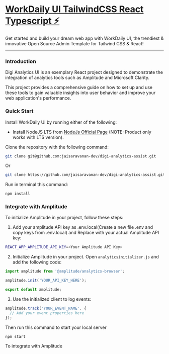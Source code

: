 # [WorkDaily UI TailwindCSS React Typescript ⚡️](https://workdaily.vercel.app/admin/default)

Get started and build your dream web app with WorkDaily UI, the trendiest & innovative Open Source Admin Template for Tailwind CSS & React!

---

### Introduction

Digi Analytics UI is an exemplary React project designed to demonstrate the integration of analytics tools such as Amplitude and Microsoft Clarity.

This project provides a comprehensive guide on how to set up and use these tools to gain valuable insights into user behavior and improve your web application's performance.

### Quick Start

Install WorkDaily UI by running either of the following:

- Install NodeJS LTS from [NodeJs Official Page](https://nodejs.org/en) (NOTE: Product only works with LTS version).

Clone the repository with the following command:

```bash
git clone git@github.com:jaisaravanan-dev/digi-analytics-assist.git
```

Or

```bash
git clone https://github.com/jaisaravanan-dev/digi-analytics-assist.git
```

Run in terminal this command:

```bash
npm install
```


### Integrate with Amplitude

To initialize Amplitude in your project, follow these steps:

1. Add your amplitude API key as .env.local(Create a new file .env and copy keys from .env.local) and Replace with your actual Amplitude API key:

```bash
REACT_APP_AMPLITUDE_API_KEY=<Your Amplitude API Key>
```

2. Initialize Amplitude in your project. Open `analyticsinitializer.js` and add the following code:

```javascript
import amplitude from '@amplitude/analytics-browser';

amplitude.init('YOUR_API_KEY_HERE');

export default amplitude;
```

3. Use the initialized client to log events:

```javascript
amplitude.track('YOUR_EVENT_NAME', {
  // Add your event properties here
});
```



Then run this command to start your local server

```bash
npm start
```

To integrate with Amplitude